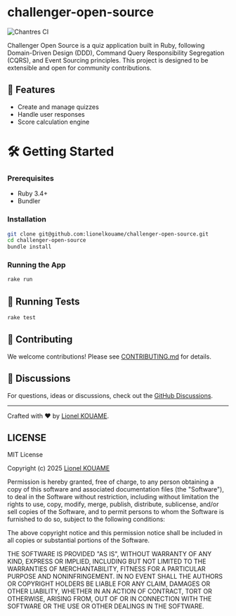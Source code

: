 # challenger-open-source

![Chantres CI](https://github.com/lionelkouame/challenger-open-source/actions/workflows/ci.yml/badge.svg)


Challenger Open Source  is a quiz application built in Ruby,
following Domain-Driven Design (DDD),
Command Query Responsibility Segregation (CQRS),
and Event Sourcing principles.
This project is designed to be extensible and open for community contributions.

## 🚀 Features
- Create and manage quizzes
- Handle user responses
- Score calculation engine

# 🛠️ Getting Started

### Prerequisites
- Ruby 3.4+
- Bundler

### Installation
```bash
git clone git@github.com:lionelkouame/challenger-open-source.git
cd challenger-open-source
bundle install
```


### Running the App
```bash
rake run
```

## 🧪 Running Tests
```bash
rake test
```

## 🤝 Contributing
We welcome contributions! Please see [CONTRIBUTING.md](CONTRIBUTING.md) for details.

## 💬 Discussions
For questions, ideas or discussions, check out the [GitHub Discussions](https://github.com/yourusername/quiz-master/discussions).

---

Crafted with ❤️ by [Lionel KOUAME](https://github.com/lionelkouame).

## LICENSE

MIT License

Copyright (c) 2025 [Lionel KOUAME](https://github.com/lionelkouame)

Permission is hereby granted, free of charge, to any person obtaining a copy
of this software and associated documentation files (the "Software"), to deal
in the Software without restriction, including without limitation the rights
to use, copy, modify, merge, publish, distribute, sublicense, and/or sell
copies of the Software, and to permit persons to whom the Software is
furnished to do so, subject to the following conditions:

The above copyright notice and this permission notice shall be included in all
copies or substantial portions of the Software.

THE SOFTWARE IS PROVIDED "AS IS", WITHOUT WARRANTY OF ANY KIND, EXPRESS OR
IMPLIED, INCLUDING BUT NOT LIMITED TO THE WARRANTIES OF MERCHANTABILITY,
FITNESS FOR A PARTICULAR PURPOSE AND NONINFRINGEMENT. IN NO EVENT SHALL THE
AUTHORS OR COPYRIGHT HOLDERS BE LIABLE FOR ANY CLAIM, DAMAGES OR OTHER
LIABILITY, WHETHER IN AN ACTION OF CONTRACT, TORT OR OTHERWISE, ARISING FROM,
OUT OF OR IN CONNECTION WITH THE SOFTWARE OR THE USE OR OTHER DEALINGS IN THE
SOFTWARE.

